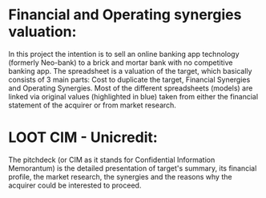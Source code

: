 
# Financial and Operating synergies valuation:

In this project the intention is to sell an online banking app technology (formerly Neo-bank) to a brick and mortar bank with no competitive banking app.
The spreadsheet is a valuation of the target, which basically consists of 3 main parts: Cost to duplicate the target, Financial Synergies and Operating Synergies.
Most of the different spreadsheets (models) are linked via original values (highlighted in blue) taken from either the financial statement of the acquirer or from market research.


# LOOT CIM - Unicredit:

The pitchdeck (or CIM as it stands for Confidential Information Memorantum) is the detailed presentation of target's summary, its financial profile, the market research, the synergies and the reasons why the acquirer could be interested to proceed.
